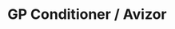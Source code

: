 ---
title: 'GP Conditioner / Avizor'
description: 'EKSPLORONI MODELET E REJA PER VITIN 2021'
image: '/images/accesories/AVIZOR-GP-2-CONDITIONER.jpg'
---
